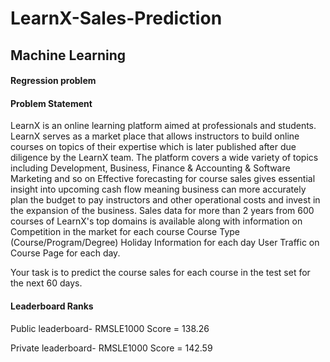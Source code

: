 # LearnX-Sales-Prediction
## Machine Learning 
#### Regression problem

#### Problem Statement

LearnX is an online learning platform aimed at professionals and students. LearnX serves as a market place that allows instructors to build online courses on topics of their expertise which is later published after due diligence by the LearnX team. The platform covers a wide variety of topics including Development, Business, Finance & Accounting & Software Marketing and so on Effective forecasting for course sales gives essential insight into upcoming cash flow meaning business can more accurately plan the budget to pay instructors and other operational costs and invest in the expansion of the business. 
Sales data for more than 2 years from 600 courses of LearnX's top domains is available along with information on Competition in the market for each course Course Type (Course/Program/Degree) Holiday Information for each day User Traffic on Course Page for each day. 

Your task is to predict the course sales for each course in the test set for the next 60 days.

#### Leaderboard Ranks
Public leaderboard- RMSLE1000 Score = 138.26

Private leaderboard- RMSLE1000 Score = 142.59
